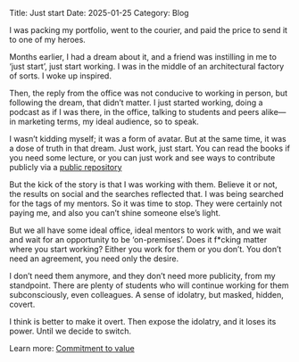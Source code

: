 Title: Just start
Date: 2025-01-25
Category: Blog

I was packing my portfolio, went to the courier, and paid the price to send it to one of my heroes. 

Months earlier, I had a dream about it, and a friend was instilling in me to ‘just start’, just start working. I was in the middle of an architectural factory of sorts. I woke up inspired. 

Then, the reply from the office was not conducive to working in person, but following the dream, that didn’t matter. I just started working, doing a podcast as if I was there, in the office, talking to students and peers alike—in marketing terms, my ideal audience, so to speak. 

I wasn’t kidding myself; it was a form of avatar. But at the same time, it was a dose of truth in that dream. Just work, just start. You can read the books if you need some lecture, or you can just work and see ways to contribute publicly via a [public repository](https://github.com/rarellanoc)

But the kick of the story is that I was working with them. Believe it or not, the results on social and the searches reflected that. I was being searched for the tags of my mentors. So it was time to stop. They were certainly not paying me, and also you can’t shine someone else’s light. 

But we all have some ideal office, ideal mentors to work with, and we wait and wait for an opportunity to be ‘on-premises’. Does it f*cking matter where you start working? Either you work for them or you don’t. You don’t need an agreement, you need only the desire. 

I don’t need them anymore, and they don’t need more publicity, from my standpoint. There are plenty of students who will continue working for them subconsciously, even colleagues. A sense of idolatry, but masked, hidden, covert. 

I think is better to make it overt. Then expose the idolatry, and it loses its power. Until we decide to switch.


Learn more: [Commitment to value](https://youtu.be/4GDki7VDWbM)
